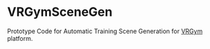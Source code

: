 # VRGymSceneGen
Prototype Code for Automatic Training Scene Generation for [VRGym](https://xuxie1031.github.io/projects/VRGym/VRGymProj.html) platform.
